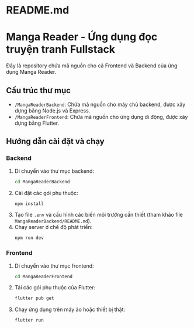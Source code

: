 # README.md
# Manga Reader - Ứng dụng đọc truyện tranh Fullstack

Đây là repository chứa mã nguồn cho cả Frontend và Backend của ứng dụng Manga Reader.

## Cấu trúc thư mục

-   `/MangaReaderBackend`: Chứa mã nguồn cho máy chủ backend, được xây dựng bằng Node.js và Express.
-   `/MangaReaderFrontend`: Chứa mã nguồn cho ứng dụng di động, được xây dựng bằng Flutter.

## Hướng dẫn cài đặt và chạy

### Backend

1.  Di chuyển vào thư mục backend:
    ```bash
    cd MangaReaderBackend
    ```
2.  Cài đặt các gói phụ thuộc:
    ```bash
    npm install
    ```
3.  Tạo file `.env` và cấu hình các biến môi trường cần thiết (tham khảo file `MangaReaderBackend/README.md`).
4.  Chạy server ở chế độ phát triển:
    ```bash
    npm run dev
    ```

### Frontend

1.  Di chuyển vào thư mục frontend:
    ```bash
    cd MangaReaderFrontend
    ```
2.  Tải các gói phụ thuộc của Flutter:
    ```bash
    flutter pub get
    ```
3.  Chạy ứng dụng trên máy ảo hoặc thiết bị thật:
    ```bash
    flutter run
    ```